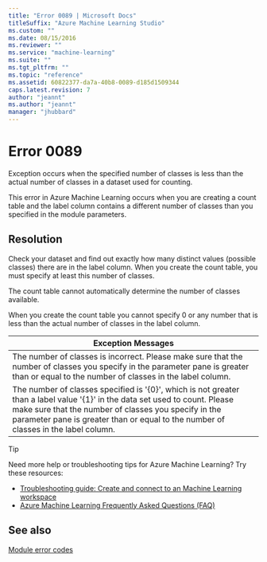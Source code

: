 ```yaml
---
title: "Error 0089 | Microsoft Docs"
titleSuffix: "Azure Machine Learning Studio"
ms.custom: ""
ms.date: 08/15/2016
ms.reviewer: ""
ms.service: "machine-learning"
ms.suite: ""
ms.tgt_pltfrm: ""
ms.topic: "reference"
ms.assetid: 60822377-da7a-40b8-0089-d185d1509344
caps.latest.revision: 7
author: "jeannt"
ms.author: "jeannt"
manager: "jhubbard"
---
```

# Error 0089  
 Exception occurs when the specified number of classes is less than the actual number of classes in a dataset used for counting.  
  
 This error in Azure Machine Learning occurs when you are creating a count table and the label column contains a different number of classes than you specified in the module parameters.  
  
## Resolution  
 Check your dataset and find out exactly how many distinct values (possible classes) there are in the label column. When you create the count table, you must specify at least this number of classes.  
  
 The count table cannot automatically determine the number of classes available.  
  
 When you create the count table you cannot specify 0 or any number that is less than the actual number of classes in the label column.  
  
|Exception Messages|  
|------------------------|  
|The number of classes is incorrect. Please make sure that the number of classes you specify in the parameter pane is greater than or equal to the number of classes in the label column.|  
|The number of classes specified is '{0}', which is not greater than a label value '{1}' in the data set used to count. Please make sure that the number of classes you specify in the parameter pane is greater than or equal to the number of classes in the label column.|  
  
 > [!TIP]
 >  Need more help or troubleshooting tips for Azure Machine Learning? Try these resources:  
 >  
 >  -  [Troubleshooting guide: Create and connect to an Machine Learning workspace](https://azure.microsoft.com/documentation/articles/machine-learning-troubleshooting-creating-ml-workspace/)  
 >  -  [Azure Machine Learning Frequently Asked Questions (FAQ)](https://azure.microsoft.com/documentation/articles/machine-learning/studio/faq/)  
  
## See also  
 [Module error codes](../machine-learning-module-error-codes.md)